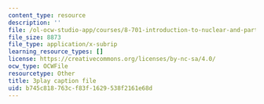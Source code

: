 ```yaml
---
content_type: resource
description: ''
file: /ol-ocw-studio-app/courses/8-701-introduction-to-nuclear-and-particle-physics-fall-2020/b745c818763cf83f1629538f2161e68d_-WIAoAG4SyA.srt
file_size: 8873
file_type: application/x-subrip
learning_resource_types: []
license: https://creativecommons.org/licenses/by-nc-sa/4.0/
ocw_type: OCWFile
resourcetype: Other
title: 3play caption file
uid: b745c818-763c-f83f-1629-538f2161e68d
---
```


